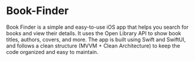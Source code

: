 # Book-Finder
Book Finder is a simple and easy-to-use iOS app that helps you search for books and view their details. It uses the Open Library API to show book titles, authors, covers, and more.  The app is built using Swift and SwiftUI, and follows a clean structure (MVVM + Clean Architecture) to keep the code organized and easy to maintain.
